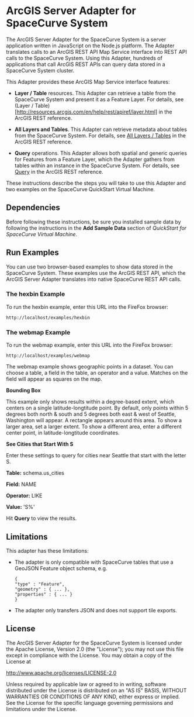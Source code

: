 ArcGIS Server Adapter for SpaceCurve System
===========================================

The ArcGIS Server Adapter for the SpaceCurve System is a server application
written in JavaScript on the Node.js platform. The Adapter translates calls to
an ArcGIS REST API Map Service interface into REST API calls to the SpaceCurve
System. Using this Adapter, hundreds of applications that call ArcGIS REST APIs
can query data stored in a SpaceCurve System cluster.

This Adapter provides these ArcGIS Map Service interface features:

-   **Layer / Table** resources. This Adapter can retrieve a table from the
    SpaceCurve System and present it as a Feature Layer. For details, see (Layer
    / Table)[http://resources.arcgis.com/en/help/rest/apiref/layer.html] in the ArcGIS REST reference.

-   **All Layers and Tables**. This Adapter can retrieve metadata about tables
    from the SpaceCurve System. For details, see [All Layers / Tables][2] in the
    ArcGIS REST reference.

    [2]: <http://resources.arcgis.com/en/help/rest/apiref/layers.html>

-   **Query** operations. This Adapter allows both spatial and generic queries
    for Features from a Feature Layer, which the Adapter gathers from tables
    within an instance in the SpaceCurve System. For details, see [Query][3] in
    the ArcGIS REST reference.

    [3]: <http://resources.arcgis.com/en/help/rest/apiref/ms_dyn_query.html>

These instructions describe the steps you will take to use this Adapter and two
examples on the SpaceCurve QuickStart Virtual Machine.

 Dependencies
-------------

Before following these instructions, be sure you installed sample data by
following the instructions in the **Add Sample Data** section of *QuickStart for
SpaceCurve Virtual Machine*.

Run Examples
------------

You can use two browser-based examples to show data stored in the SpaceCurve
System. These examples use the ArcGIS REST API, which the ArcGIS Server Adapter
translates into native SpaceCurve REST API calls.

### The hexbin Example

To run the hexbin example, enter this URL into the FireFox browser:

`http://localhost/examples/hexbin`

### The webmap Example

To run the webmap example, enter this URL into the FireFox browser:

`http://localhost/examples/webmap`

The webmap example shows geographic points in a dataset. You can choose a table,
a field in the table, an operator and a value. Matches on the field will appear
as squares on the map.

**Bounding Box**

This example only shows results within a degree-based extent, which centers on a
single latitude-longtitude point. By default, only points within 5 degrees both
north & south and 5 degrees both east & west of Seattle, Washington will appear.
A rectangle appears around this area. To show a larger area, set a larger
extent. To show a different area, enter a different center point, in
latitude-longtitude coordinates.

**See Cities that Start With S**

Enter these settings to query for cities near Seattle that start with the letter
S.

**Table:** schema.us\_cities

**Field:** NAME

**Operator:** LIKE

**Value:** 'S%'

Hit **Query** to view the results.

Limitations
-----------

This adapter has these limitations:

-   The adapter is only compatible with SpaceCurve tables that use a GeoJSON
    Feature object schema, e.g.

    ~~~~~~~~~~~~~~~~~~~~~~~~~~~~~~~~~~~~~~~~~~~~~~~~~~~~~~~~~~~~~~~~~~~~~~~~~~~~
    {
    "type" : "Feature",  
    "geometry" : { ... },  
    "properties" : { ... }  
    }
    ~~~~~~~~~~~~~~~~~~~~~~~~~~~~~~~~~~~~~~~~~~~~~~~~~~~~~~~~~~~~~~~~~~~~~~~~~~~~

-   The adapter only transfers JSON and does not support tile exports.

 License
--------

The ArcGIS Server Adapter for the SpaceCurve System is licensed under the Apache
License, Version 2.0 (the "License"); you may not use this file except in
compliance with the License. You may obtain a copy of the License at

<http://www.apache.org/licenses/LICENSE-2.0>

Unless required by applicable law or agreed to in writing, software distributed
under the License is distributed on an "AS IS" BASIS, WITHOUT WARRANTIES OR
CONDITIONS OF ANY KIND, either express or implied. See the License for the
specific language governing permissions and limitations under the License.
